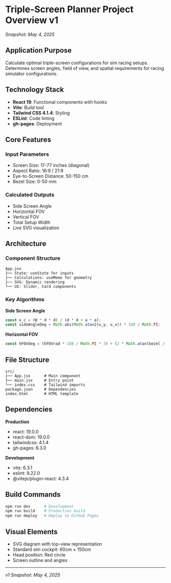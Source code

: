 # Triple-Screen Planner Project Overview v1

*Snapshot: May 4, 2025*

## Application Purpose

Calculate optimal triple-screen configurations for sim racing setups. Determines screen angles, field of view, and spatial requirements for racing simulator configurations.

## Technology Stack

- **React 19**: Functional components with hooks
- **Vite**: Build tool
- **Tailwind CSS 4.1.4**: Styling
- **ESLint**: Code linting
- **gh-pages**: Deployment

## Core Features

### Input Parameters
- Screen Size: 17-77 inches (diagonal)
- Aspect Ratio: 16:9 / 21:9
- Eye-to-Screen Distance: 50-150 cm
- Bezel Size: 0-50 mm

### Calculated Outputs
- Side Screen Angle
- Horizontal FOV
- Vertical FOV
- Total Setup Width
- Live SVG visualization

## Architecture

### Component Structure
```
App.jsx
├── State: useState for inputs
├── Calculations: useMemo for geometry
├── SVG: Dynamic rendering
└── UI: Slider, Card components
```

### Key Algorithms

**Side Screen Angle**
```javascript
const x_c = (W * d * d) / (d * d + a * a);
const sideAngleDeg = Math.abs(Math.atan2(u_y, u_x)) * 180 / Math.PI;
```

**Horizontal FOV**
```javascript
const hFOVdeg = (hFOVrad * 180 / Math.PI * 3) + (2 * Math.atan(bezel / d) * 180 / Math.PI * 2);
```

## File Structure

```
src/
├── App.jsx      # Main component
├── main.jsx     # Entry point
└── index.css    # Tailwind imports
package.json     # Dependencies
index.html       # HTML template
```

## Dependencies

**Production**
- react: 19.0.0
- react-dom: 19.0.0
- tailwindcss: 4.1.4
- gh-pages: 6.3.0

**Development**
- vite: 6.3.1
- eslint: 9.22.0
- @vitejs/plugin-react: 4.3.4

## Build Commands

```bash
npm run dev      # Development
npm run build    # Production build
npm run deploy   # Deploy to GitHub Pages
```

## Visual Elements

- SVG diagram with top-view representation
- Standard sim cockpit: 60cm × 150cm
- Head position: Red circle
- Screen outline and angles

---

*v1 Snapshot: May 4, 2025*